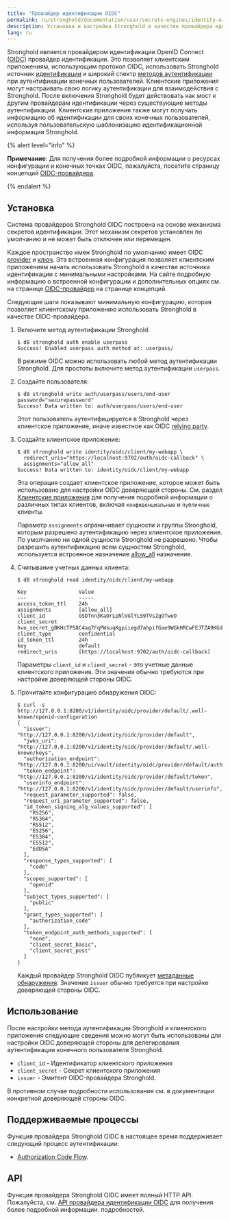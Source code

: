 ```yaml
---
title: "Провайдер идентификации OIDC"
permalink: ru/stronghold/documentation/user/secrets-engines/identity-oidc-provider.html
description: Установка и настройка Stronghold в качестве провайдера идентификации OpenID Connect (OIDC).
lang: ru
---
```


Stronghold является провайдером идентификации OpenID Connect ([OIDC](https://openid.net/specs/openid-connect-core-1_0.html))
провайдер идентификации. Это позволяет клиентским приложениям, использующим протокол OIDC, использовать
Stronghold источник [идентификации](/docs/concepts/identity) и широкий спектр [методов аутентификации](/docs/auth)
при аутентификации конечных пользователей. Клиентские приложения могут настраивать свою логику аутентификации
для взаимодействия с Stronghold. После включения Stronghold будет действовать как мост к другим провайдерам идентификации через
существующие методы аутентификации. Клиентские приложения также могут получать информацию об идентификации
для своих конечных пользователей, используя пользовательскую шаблонизацию идентификационной информации Stronghold.

{% alert level="info" %}

 **Примечание**: Для получения более подробной информации о ресурсах конфигурации и конечных точках OIDC,
пожалуйста, посетите страницу концепций [OIDC-провайдера](/docs/concepts/oidc-provider).

{% endalert %}

## Установка

Система провайдеров Stronghold OIDC построена на основе механизма секретов идентификации.
Этот механизм секретов установлен по умолчанию и не может быть отключен или перемещен.

Каждое пространство имен Stronghold по умолчанию имеет OIDC [provider](/docs/concepts/oidc-provider#providers)
и [ключ](/docs/concepts/oidc-provider#key). Эта встроенная конфигурация позволяет клиентским
приложениям начать использовать Stronghold в качестве источника идентификации с минимальными настройками. На сайте
подробную информацию о встроенной конфигурации и дополнительных опциях см. на странице [OIDC-провайдер](/docs/concepts/oidc-provider)
на странице концепций.

Следующие шаги показывают минимальную конфигурацию, которая позволяет клиентскому приложению использовать
Stronghold в качестве OIDC-провайдера.

1. Включите метод аутентификации Stronghold:


   ```text
   $ d8 stronghold auth enable userpass
   Success! Enabled userpass auth method at: userpass/
   ```

   В режиме OIDC можно использовать любой метод аутентификации Stronghold. Для простоты включите
   метод аутентификации `userpass`.

2. Создайте пользователя:

   ```text
   $ d8 stronghold write auth/userpass/users/end-user password="securepassword"
   Success! Data written to: auth/userpass/users/end-user
   ```

   Этот пользователь аутентифицируется в Stronghold через клиентское приложение, иначе известное как
   OIDC [relying party](https://openid.net/specs/openid-connect-core-1_0.html#Terminology).

3. Создайте клиентское приложение:


   ```text
   $ d8 stronghold write identity/oidc/client/my-webapp \
     redirect_uris="https://localhost:9702/auth/oidc-callback" \
     assignments="allow_all"
   Success! Data written to: identity/oidc/client/my-webapp
   ```

   Эта операция создает клиентское приложение, которое может быть использовано для настройки OIDC
   доверяющей стороны. См. раздел [Клиентские приложения](/docs/concepts/oidc-provider#client-applications)
   для получения подробной информации о различных типах клиентов, включая `конфиденциальные` и `публичные` клиенты.

   Параметр `assignments` ограничивает сущности и группы Stronghold, которым разрешено
   аутентификацию через клиентское приложение. По умолчанию ни одной сущности Stronghold не разрешено.
   Чтобы разрешить аутентификацию всем сущностям Stronghold, используется встроенное назначение [allow_all](/docs/concepts/oidc-provider#assignments)
   назначение.

4. Считывание учетных данных клиента:


   ```text
   $ d8 stronghold read identity/oidc/client/my-webapp

   Key                 Value
   ---                 -----
   access_token_ttl    24h
   assignments         [allow_all]
   client_id           GSDTnn3KaOrLpNlVGlYLS9TVsZgOTweO
   client_secret       hvo_secret_gBKHcTP58C4aq7FqPWsuqKgpiiegd7ahpifGae9WGkHRCwFEJTZA9KGdNVpzE0r8
   client_type         confidential
   id_token_ttl        24h
   key                 default
   redirect_uris       [https://localhost:9702/auth/oidc-callback]
   ```

   Параметры `client_id` и `client_secret` - это учетные данные клиентского приложения. Эти
   значения обычно требуются при настройке доверяющей стороны OIDC.

5. Прочитайте конфигурацию обнаружения OIDC:


   ```text
   $ curl -s http://127.0.0.1:8200/v1/identity/oidc/provider/default/.well-known/openid-configuration
   {
     "issuer": "http://127.0.0.1:8200/v1/identity/oidc/provider/default",
     "jwks_uri": "http://127.0.0.1:8200/v1/identity/oidc/provider/default/.well-known/keys",
     "authorization_endpoint": "http://127.0.0.1:8200/ui/vault/identity/oidc/provider/default/authorize",
     "token_endpoint": "http://127.0.0.1:8200/v1/identity/oidc/provider/default/token",
     "userinfo_endpoint": "http://127.0.0.1:8200/v1/identity/oidc/provider/default/userinfo",
     "request_parameter_supported": false,
     "request_uri_parameter_supported": false,
     "id_token_signing_alg_values_supported": [
       "RS256",
       "RS384",
       "RS512",
       "ES256",
       "ES384",
       "ES512",
       "EdDSA"
     ],
     "response_types_supported": [
       "code"
     ],
     "scopes_supported": [
       "openid"
     ],
     "subject_types_supported": [
       "public"
     ],
     "grant_types_supported": [
       "authorization_code"
     ],
     "token_endpoint_auth_methods_supported": [
       "none",
       "client_secret_basic",
       "client_secret_post"
     ]
   }
   ```

   Каждый провайдер Stronghold OIDC публикует [метаданные обнаружения](https://openid.net/specs/openid-connect-discovery-1_0.html#ProviderMetadata).
   Значение `issuer` обычно требуется при настройке доверяющей стороны OIDC.

## Использование

После настройки метода аутентификации Stronghold и клиентского приложения следующие сведения можно
могут быть использованы для настройки OIDC доверяющей стороны для делегирования аутентификации конечного пользователя Stronghold.

- `client_id` - Идентификатор клиентского приложения
- `client_secret` - Секрет клиентского приложения
- `issuer` - Эмитент OIDC-провайдера Stronghold.

В противном случае подробности использования см. в документации конкретной доверяющей стороны OIDC.

## Поддерживаемые процессы

Функция провайдера Stronghold OIDC в настоящее время поддерживает следующий процесс аутентификации:

- [Authorization Code Flow](https://openid.net/specs/openid-connect-core-1_0.html#CodeFlowAuth).

## API

Функция провайдера Stronghold OIDC имеет полный HTTP API. Пожалуйста, см.
[API провайдера идентификации OIDC](/api-docs/secret/identity/oidc-provider) для получения более подробной информации.
подробностей.
